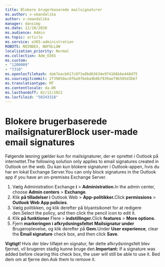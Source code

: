 ```yaml
---
title: Blokere brugerbaserede mailsignaturer
ms.author: v-smandalika
author: v-smandalika
manager: dansimp
ms.date: 12/18/2020
ms.audience: Admin
ms.topic: article
ms.service: o365-administration
ROBOTS: NOINDEX, NOFOLLOW
localization_priority: Normal
ms.collection: Adm_O365
ms.custom:
- "1200009"
- "7310"
ms.openlocfilehash: dab7eacb617c8f3a8bd63634e974166b6e448d75
ms.sourcegitcommit: 2f39850ac0fba9fbeba9b8b7939ae79b505d3b67
ms.translationtype: MT
ms.contentlocale: da-DK
ms.lasthandoff: 02/12/2021
ms.locfileid: "50243318"
---
```

# <a name="block-user-made-email-signatures"></a><span data-ttu-id="d305f-102">Blokere brugerbaserede mailsignaturer</span><span class="sxs-lookup"><span data-stu-id="d305f-102">Block user-made email signatures</span></span>

<span data-ttu-id="d305f-103">Følgende løsning gælder kun for mailsignaturer, der er oprettet i Outlook på internettet.</span><span class="sxs-lookup"><span data-stu-id="d305f-103">The following solution only applies to email signatures created in Outlook on the web.</span></span> <span data-ttu-id="d305f-104">Du kan kun blokere signaturer i Outlook-appen, hvis du har en lokal Exchange Server.</span><span class="sxs-lookup"><span data-stu-id="d305f-104">You can only block signatures in the Outlook app if you have an on-premises Exchange Server.</span></span>

1. <span data-ttu-id="d305f-105">Vælg Administration Exchange **i**  >  **Administration.**</span><span class="sxs-lookup"><span data-stu-id="d305f-105">In the admin center, choose **Admin centers** > **Exchange**.</span></span>
2. <span data-ttu-id="d305f-106">Klik **på tilladelser i** Outlook Web  >  **App-politikker.**</span><span class="sxs-lookup"><span data-stu-id="d305f-106">Click **permissions** > **Outlook Web App policies**.</span></span>
3. <span data-ttu-id="d305f-107">Vælg politikken, og klik derefter på blyantsikonet for at redigere den.</span><span class="sxs-lookup"><span data-stu-id="d305f-107">Select the policy, and then click the pencil icon to edit it.</span></span>
4. <span data-ttu-id="d305f-108">Klik **på funktioner** Flere  >  **indstillinger.**</span><span class="sxs-lookup"><span data-stu-id="d305f-108">Click **features** > **More options**.</span></span>
5. <span data-ttu-id="d305f-109">Fjern **markeringen i afkrydsningsfeltet** **Mailsignatur under** Brugeroplevelse, og klik derefter på **Gem.**</span><span class="sxs-lookup"><span data-stu-id="d305f-109">Under **User experience**, clear the **Email signature** check box, and then click **Save**.</span></span>

<span data-ttu-id="d305f-110">**Vigtigt!** Hvis der blev tilføjet en signatur, før dette afkrydsningsfelt blev fjernet, vil brugeren stadig kunne bruge den.</span><span class="sxs-lookup"><span data-stu-id="d305f-110">**Important:** If a signature was added before clearing this check box, the user will still be able to use it.</span></span> <span data-ttu-id="d305f-111">Bed dem om at fjerne den.</span><span class="sxs-lookup"><span data-stu-id="d305f-111">Ask them to remove it.</span></span>
